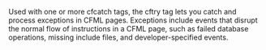Used with one or more cfcatch tags, the cftry tag lets you catch and process exceptions in
  CFML pages. Exceptions include events that disrupt the normal flow of instructions in a
  CFML page, such as failed database operations, missing include files, and developer-specified
  events.